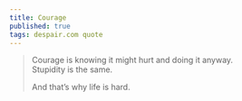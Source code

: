 ```yaml
---
title: Courage
published: true
tags: despair.com quote
---
```

> Courage is knowing it might hurt and doing it anyway.  
> Stupidity is the same.  
>  
> And that’s why life is hard.